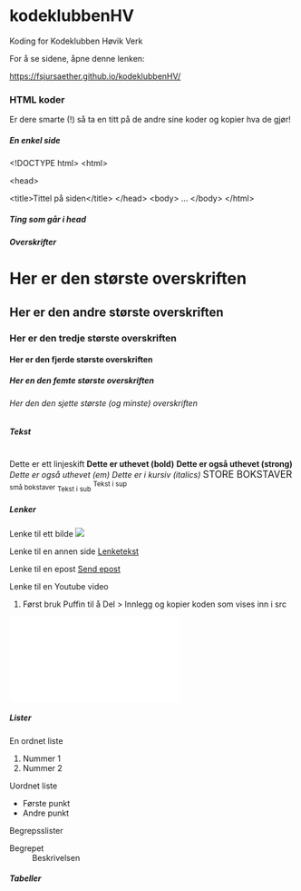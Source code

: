 # kodeklubbenHV
Koding for Kodeklubben Høvik Verk

For å se sidene, åpne denne lenken:

https://fsjursaether.github.io/kodeklubbenHV/

### HTML koder
Er dere smarte (!) så ta en titt på de andre sine koder og kopier hva de gjør!

##### En enkel side
&lt;!DOCTYPE html&gt;
&lt;html&gt;
  
  &lt;head&gt;
  
  &lt;title&gt;Tittel på siden&lt;/title&gt;
  &lt;/head&gt;
  &lt;body&gt;
  ...
  &lt;/body&gt;
&lt;/html&gt;

##### Ting som går i head
<meta name="..." content="...." />
<style type="text/css">...</style>
<link rel="stylesheet" type="text/css" href="..." />
<script type="text/javascript">Javascript kode</script>
<link rel="shortcut icon" type="image/x-icon" href="..." />

##### Overskrifter
  <h1>Her er den største overskriften</h1>
  <h2>Her er den andre største overskriften</h2>
  <h3>Her er den tredje største overskriften</h3>
  <h4>Her er den fjerde største overskriften</h4>
  <h5>Her en den femte største overskriften</h5>
  <h6>Her den den sjette største (og minste) overskriften</h6>

##### Tekst
  <br /> Dette er ett linjeskift
  <b>Dette er uthevet (bold)</b>
  <strong>Dette er også uthevet (strong)</strong>
  <em>Dette er også uthevet (em)</em>
  <i>Dette er i kursiv (italics)</i>
  <big>STORE BOKSTAVER</big>
  <small>små bokstaver</small>
  <sub>Tekst i sub</sub>
  <sup>Tekst i sup</sup>

##### Lenker
Lenke til ett bilde
<img src="...." width="..." height="..." />

Lenke til en annen side
<a href="...">Lenketekst</a>

Lenke til en epost
<a href="mailto:epost@example.com?Subject=Heisann" target="_top">Send epost</a>

Lenke til en Youtube video
1. Først bruk Puffin til å Del > Innlegg og kopier koden som vises inn i src
<iframe width="..." height="..." src="..." frameborder="0" allowfullscreen></iframe>

##### Lister
En ordnet liste
<ol>
  <li>Nummer 1</li>
  <li>Nummer 2</li>
</ol>

Uordnet liste
<ul>
  <li>Første punkt</li>
  <li>Andre punkt</li>
</ul>

Begrepsslister
<dl>
  <dt>Begrepet</dt>
  <dd>Beskrivelsen</dd>
</dl>

##### Tabeller
